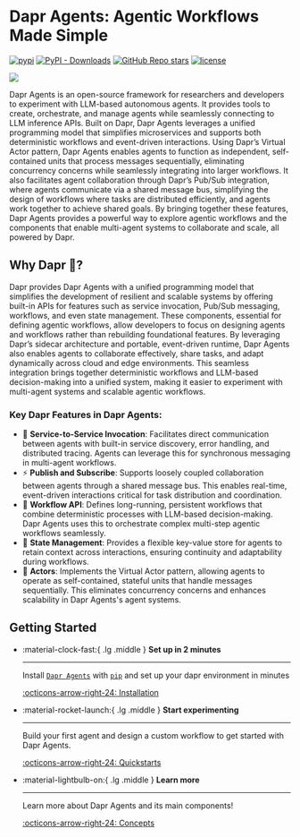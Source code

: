 # Dapr Agents: Agentic Workflows Made Simple

[![pypi](https://img.shields.io/pypi/v/floki-ai.svg)](https://pypi.python.org/pypi/floki-ai)
[![PyPI - Downloads](https://img.shields.io/pypi/dm/floki-ai)](https://pypi.org/project/floki-ai/)
[![GitHub Repo stars](https://img.shields.io/github/stars/Cyb3rWard0g/floki)](https://github.com/dapr-sandbox/dapr-agents)
[![license](https://img.shields.io/github/license/Cyb3rWard0g/floki.svg)](https://github.com/dapr-sandbox/dapr-agents/blob/main/LICENSE)

![](logo-workflows.png)

Dapr Agents is an open-source framework for researchers and developers to experiment with LLM-based autonomous agents. It provides tools to create, orchestrate, and manage agents while seamlessly connecting to LLM inference APIs. Built on Dapr, Dapr Agents leverages a unified programming model that simplifies microservices and supports both deterministic workflows and event-driven interactions. Using Dapr’s Virtual Actor pattern, Dapr Agents enables agents to function as independent, self-contained units that process messages sequentially, eliminating concurrency concerns while seamlessly integrating into larger workflows. It also facilitates agent collaboration through Dapr’s Pub/Sub integration, where agents communicate via a shared message bus, simplifying the design of workflows where tasks are distributed efficiently, and agents work together to achieve shared goals. By bringing together these features, Dapr Agents provides a powerful way to explore agentic workflows and the components that enable multi-agent systems to collaborate and scale, all powered by Dapr.

## Why Dapr 🎩?

Dapr provides Dapr Agents with a unified programming model that simplifies the development of resilient and scalable systems by offering built-in APIs for features such as service invocation, Pub/Sub messaging, workflows, and even state management. These components, essential for defining agentic workflows, allow developers to focus on designing agents and workflows rather than rebuilding foundational features. By leveraging Dapr’s sidecar architecture and portable, event-driven runtime, Dapr Agents also enables agents to collaborate effectively, share tasks, and adapt dynamically across cloud and edge environments. This seamless integration brings together deterministic workflows and LLM-based decision-making into a unified system, making it easier to experiment with multi-agent systems and scalable agentic workflows.

### Key Dapr Features in Dapr Agents:
* 🎯 **Service-to-Service Invocation**: Facilitates direct communication between agents with built-in service discovery, error handling, and distributed tracing. Agents can leverage this for synchronous messaging in multi-agent workflows.
* ⚡️ **Publish and Subscribe**: Supports loosely coupled collaboration between agents through a shared message bus. This enables real-time, event-driven interactions critical for task distribution and coordination.
* 🔄 **Workflow API**: Defines long-running, persistent workflows that combine deterministic processes with LLM-based decision-making. Dapr Agents uses this to orchestrate complex multi-step agentic workflows seamlessly.
* 🧠 **State Management**: Provides a flexible key-value store for agents to retain context across interactions, ensuring continuity and adaptability during workflows.
* 🤖 **Actors**: Implements the Virtual Actor pattern, allowing agents to operate as self-contained, stateful units that handle messages sequentially. This eliminates concurrency concerns and enhances scalability in Dapr Agents's agent systems.

## Getting Started

<div class="grid cards" markdown>

-   :material-clock-fast:{ .lg .middle } __Set up in 2 minutes__

    ---

    Install [`Dapr Agents`](https://github.com/dapr-sandbox/dapr-agents) with [`pip`](#) and set up your dapr environment in minutes

    [:octicons-arrow-right-24: Installation](home/installation.md)

-   :material-rocket-launch:{ .lg .middle } __Start experimenting__

    ---

    Build your first agent and design a custom workflow to get started with Dapr Agents.

    [:octicons-arrow-right-24: Quickstarts](home/quickstarts/index.md)

-   :material-lightbulb-on:{ .lg .middle } __Learn more__

    ---

    Learn more about Dapr Agents and its main components!

    [:octicons-arrow-right-24: Concepts](concepts/agents.md)

</div>
